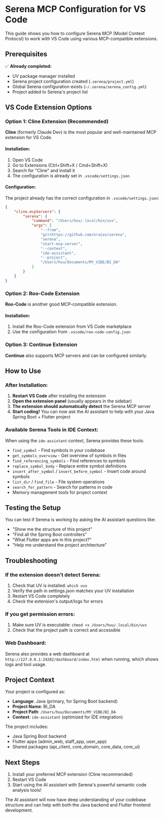 # Serena MCP Configuration for VS Code

This guide shows you how to configure Serena MCP (Model Context Protocol) to work with VS Code using various MCP-compatible extensions.

## Prerequisites

✅ **Already completed:**
- UV package manager installed
- Serena project configuration created (`.serena/project.yml`)
- Global Serena configuration exists (`~/.serena/serena_config.yml`)
- Project added to Serena's project list

## VS Code Extension Options

### Option 1: Cline Extension (Recommended)

**Cline** (formerly Claude Dev) is the most popular and well-maintained MCP extension for VS Code.

#### Installation:
1. Open VS Code
2. Go to Extensions (Ctrl+Shift+X / Cmd+Shift+X)
3. Search for "Cline" and install it
4. The configuration is already set in `.vscode/settings.json`

#### Configuration:
The project already has the correct configuration in `.vscode/settings.json`:

```json
{
    "cline.mcpServers": {
        "serena": {
            "command": "/Users/huu/.local/bin/uvx",
            "args": [
                "--from",
                "git+https://github.com/oraios/serena",
                "serena",
                "start-mcp-server",
                "--context",
                "ide-assistant",
                "--project",
                "/Users/huu/Documents/MY_VIBE/BI_DA"
            ]
        }
    }
}
```

### Option 2: Roo-Code Extension

**Roo-Code** is another good MCP-compatible extension.

#### Installation:
1. Install the Roo-Code extension from VS Code marketplace
2. Use the configuration from `.vscode/roo-code-config.json`

### Option 3: Continue Extension

**Continue** also supports MCP servers and can be configured similarly.

## How to Use

### After Installation:

1. **Restart VS Code** after installing the extension
2. **Open the extension panel** (usually appears in the sidebar)
3. **The extension should automatically detect** the Serena MCP server
4. **Start coding!** You can now ask the AI assistant to help with your Java Spring Boot + Flutter project

### Available Serena Tools in IDE Context:

When using the `ide-assistant` context, Serena provides these tools:
- `find_symbol` - Find symbols in your codebase
- `get_symbols_overview` - Get overview of symbols in files
- `find_referencing_symbols` - Find references to symbols
- `replace_symbol_body` - Replace entire symbol definitions
- `insert_after_symbol` / `insert_before_symbol` - Insert code around symbols
- `list_dir` / `find_file` - File system operations
- `search_for_pattern` - Search for patterns in code
- Memory management tools for project context

## Testing the Setup

You can test if Serena is working by asking the AI assistant questions like:
- "Show me the structure of this project"
- "Find all the Spring Boot controllers"
- "What Flutter apps are in this project?"
- "Help me understand the project architecture"

## Troubleshooting

### If the extension doesn't detect Serena:
1. Check that UV is installed: `which uvx`
2. Verify the path in settings.json matches your UV installation
3. Restart VS Code completely
4. Check the extension's output/logs for errors

### If you get permission errors:
1. Make sure UV is executable: `chmod +x /Users/huu/.local/bin/uvx`
2. Check that the project path is correct and accessible

### Web Dashboard:
Serena also provides a web dashboard at `http://127.0.0.1:24282/dashboard/index.html` when running, which shows logs and tool usage.

## Project Context

Your project is configured as:
- **Language**: Java (primary, for Spring Boot backend)
- **Project Name**: BI_DA
- **Project Path**: `/Users/huu/Documents/MY_VIBE/BI_DA`
- **Context**: `ide-assistant` (optimized for IDE integration)

The project includes:
- Java Spring Boot backend
- Flutter apps (admin_web, staff_app, user_app)
- Shared packages (api_client, core_domain, core_data, core_ui)

## Next Steps

1. Install your preferred MCP extension (Cline recommended)
2. Restart VS Code
3. Start using the AI assistant with Serena's powerful semantic code analysis tools!

The AI assistant will now have deep understanding of your codebase structure and can help with both the Java backend and Flutter frontend development.
